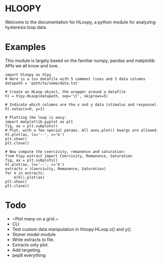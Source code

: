 # HLOOPY

Welcome to the documentation for HLoopy, a python module for analyzing 
hysteresis loop data. 


# Examples

This module is largely based on the familiar numpy, pandas and matplotlib
APIs we all know and love.

    import hloopy as hlpy
    # Here is a tsv datafile with 5 comment lines and 3 data columns
    datapath = 'path/to/some/data.txt'
 
    # Create an HLoop object, the wrapper around a datafile
    hl = hlpy.HLoop(datapath, sep='\t', skiprows=5)
 
    # Indicate which columns are the x and y data (stimulus and response).
    hl.setas(x=0, y=1)
 
    # Plotting the loop is easy:
    import matplotlib.pyplot as plt
    fig, ax = plt.subplots()
    # Plot, with a few special params. All axes.plot() kwargs are allowed.
    hl.plot(ax, ls='--', c='k')
    plt.show()
    plt.close()
 
    # Now compute the coercivity, remanence and saturation:
    from hlpy.extract import Coercivity, Remanence, Saturation
    fig, ax = plt.subplots()
    hl.plot(ax, ls='--', c='k')
    extracts = (Coercivity, Remanence, Saturation)
    for e in extracts:
        e(hl).plot(ax)
    plt.show()
    plt.close()


# Todo

  - ~Plot many on a grid.~
  - CLI
  - Test custom data manipulation in hloopy.HLoop.x() and y().
  - Stoner model module
  - Write extracts to file.
  - Extracts only plot.
  - Add targeting.
  - pep8 everything
